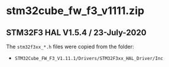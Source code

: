 # stm32cube_fw_f3_v1111.zip

## STM32F3 HAL V1.5.4 / 23-July-2020

The `stm32f3xx_*.h` files were copied from the folder:

- `STM32Cube_FW_F3_V1.11.1/Drivers/STM32F3xx_HAL_Driver/Inc`
